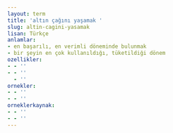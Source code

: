 ```yaml
---
layout: term
title: 'altın çağını yaşamak '
slug: altin-cagini-yasamak
lisan: Türkçe
anlamlar:
- en başarılı, en verimli döneminde bulunmak
- bir şeyin en çok kullanıldığı, tüketildiği dönem
ozellikler:
- - ''
- - ''
  - ''
ornekler:
- - ''
- - ''
orneklerkaynak:
- - ''
- - ''
---
```


